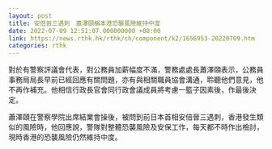 ```yaml
---
layout: post
title: 安倍晉三遇刺　蕭澤頤稱本港恐襲風險維持中度
date: 2022-07-09 12:51:07.000000000 +08:00
link: https://news.rthk.hk/rthk/ch/component/k2/1656953-20220709.htm
categories: rthk
---
```


對於有警察評議會代表，對公務員加薪幅度不滿，警務處處長蕭澤頤表示，公務員事務局局長早前已經回應有關問題，亦有與相關職員協會溝通，聆聽他們意見，他不再作補充。他相信行政長官會同行政會議成員將考慮一籃子因素後，作最後決定。

蕭澤頤在警察學院出席結業會操後，被問到前日本首相安倍晉三遇刺，香港發生類似的風險時，他回應說，警隊對整體恐襲風險及安保工作，每天都不時作出檢討，現時香港的恐襲風險仍然維持中度。
